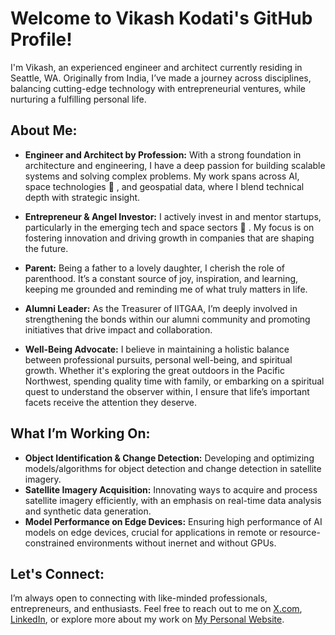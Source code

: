 # Welcome to Vikash Kodati's GitHub Profile!

I'm Vikash, an experienced engineer and architect currently residing in Seattle, WA. Originally from India, I’ve made a journey across disciplines, balancing cutting-edge technology with entrepreneurial ventures, while nurturing a fulfilling personal life.

## About Me:
- **Engineer and Architect by Profession:** With a strong foundation in architecture and engineering, I have a deep passion for building scalable systems and solving complex problems. My work spans across AI, space technologies 🚀 , and geospatial data, where I blend technical depth with strategic insight.
  
- **Entrepreneur & Angel Investor:** I actively invest in and mentor startups, particularly in the emerging tech and space sectors 🚀 . My focus is on fostering innovation and driving growth in companies that are shaping the future.

- **Parent:** Being a father to a lovely daughter, I cherish the role of parenthood. It’s a constant source of joy, inspiration, and learning, keeping me grounded and reminding me of what truly matters in life.
  
- **Alumni Leader:** As the Treasurer of IITGAA, I’m deeply involved in strengthening the bonds within our alumni community and promoting initiatives that drive impact and collaboration.

- **Well-Being Advocate:** I believe in maintaining a holistic balance between professional pursuits, personal well-being, and spiritual growth. Whether it's exploring the great outdoors in the Pacific Northwest, spending quality time with family, or embarking on a spiritual quest to understand the observer within, I ensure that life’s important facets receive the attention they deserve.

## What I’m Working On:
- **Object Identification & Change Detection:** Developing and optimizing models/algorithms for object detection and change detection in satellite imagery.
- **Satellite Imagery Acquisition:** Innovating ways to acquire and process satellite imagery efficiently, with an emphasis on real-time data analysis and synthetic data generation.
- **Model Performance on Edge Devices:** Ensuring high performance of AI models on edge devices, crucial for applications in remote or resource-constrained environments without inernet and without GPUs.

<!-- ## Key Projects & Contributions: -->
  
## Let's Connect:
I’m always open to connecting with like-minded professionals, entrepreneurs, and enthusiasts. Feel free to reach out to me on [X.com](https://www.x.com), [LinkedIn](https://www.linkedin.com/in/vikashkodati), or explore more about my work on [My Personal Website](https://www.vikashkodati.com).
